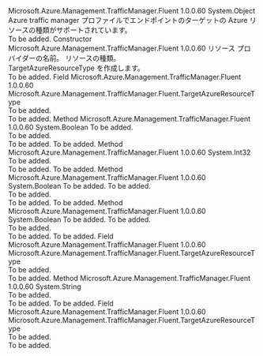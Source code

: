 <Type Name="TargetAzureResourceType" FullName="Microsoft.Azure.Management.TrafficManager.Fluent.TargetAzureResourceType">
  <TypeSignature Language="C#" Value="public class TargetAzureResourceType" />
  <TypeSignature Language="ILAsm" Value=".class public auto ansi beforefieldinit TargetAzureResourceType extends System.Object" />
  <TypeSignature Language="DocId" Value="T:Microsoft.Azure.Management.TrafficManager.Fluent.TargetAzureResourceType" />
  <TypeSignature Language="VB.NET" Value="Public Class TargetAzureResourceType" />
  <TypeSignature Language="F#" Value="type TargetAzureResourceType = class" />
  <AssemblyInfo>
    <AssemblyName>Microsoft.Azure.Management.TrafficManager.Fluent</AssemblyName>
    <AssemblyVersion>1.0.0.60</AssemblyVersion>
  </AssemblyInfo>
  <Base>
    <BaseTypeName>System.Object</BaseTypeName>
  </Base>
  <Interfaces />
  <Docs>
    <summary>
             Azure traffic manager プロファイルでエンドポイントのターゲットの Azure リソースの種類がサポートされています。
             </summary>
    <remarks>To be added.</remarks>
  </Docs>
  <Members>
    <Member MemberName=".ctor">
      <MemberSignature Language="C#" Value="public TargetAzureResourceType (string resourceProviderName, string resourceType);" />
      <MemberSignature Language="ILAsm" Value=".method public hidebysig specialname rtspecialname instance void .ctor(string resourceProviderName, string resourceType) cil managed" />
      <MemberSignature Language="DocId" Value="M:Microsoft.Azure.Management.TrafficManager.Fluent.TargetAzureResourceType.#ctor(System.String,System.String)" />
      <MemberSignature Language="VB.NET" Value="Public Sub New (resourceProviderName As String, resourceType As String)" />
      <MemberSignature Language="F#" Value="new Microsoft.Azure.Management.TrafficManager.Fluent.TargetAzureResourceType : string * string -&gt; Microsoft.Azure.Management.TrafficManager.Fluent.TargetAzureResourceType" Usage="new Microsoft.Azure.Management.TrafficManager.Fluent.TargetAzureResourceType (resourceProviderName, resourceType)" />
      <MemberType>Constructor</MemberType>
      <AssemblyInfo>
        <AssemblyName>Microsoft.Azure.Management.TrafficManager.Fluent</AssemblyName>
        <AssemblyVersion>1.0.0.60</AssemblyVersion>
      </AssemblyInfo>
      <Parameters>
        <Parameter Name="resourceProviderName" Type="System.String" />
        <Parameter Name="resourceType" Type="System.String" />
      </Parameters>
      <Docs>
        <param name="resourceProviderName">リソース プロバイダーの名前。</param>
        <param name="resourceType">リソースの種類。</param>
        <summary>
             TargetAzureResourceType を作成します。
             </summary>
        <remarks>To be added.</remarks>
      </Docs>
    </Member>
    <Member MemberName="CloudService">
      <MemberSignature Language="C#" Value="public static readonly Microsoft.Azure.Management.TrafficManager.Fluent.TargetAzureResourceType CloudService;" />
      <MemberSignature Language="ILAsm" Value=".field public static initonly class Microsoft.Azure.Management.TrafficManager.Fluent.TargetAzureResourceType CloudService" />
      <MemberSignature Language="DocId" Value="F:Microsoft.Azure.Management.TrafficManager.Fluent.TargetAzureResourceType.CloudService" />
      <MemberSignature Language="VB.NET" Value="Public Shared ReadOnly CloudService As TargetAzureResourceType " />
      <MemberSignature Language="F#" Value=" staticval mutable CloudService : Microsoft.Azure.Management.TrafficManager.Fluent.TargetAzureResourceType" Usage="Microsoft.Azure.Management.TrafficManager.Fluent.TargetAzureResourceType.CloudService" />
      <MemberType>Field</MemberType>
      <AssemblyInfo>
        <AssemblyName>Microsoft.Azure.Management.TrafficManager.Fluent</AssemblyName>
        <AssemblyVersion>1.0.0.60</AssemblyVersion>
      </AssemblyInfo>
      <ReturnValue>
        <ReturnType>Microsoft.Azure.Management.TrafficManager.Fluent.TargetAzureResourceType</ReturnType>
      </ReturnValue>
      <Docs>
        <summary>To be added.</summary>
        <remarks>To be added.</remarks>
      </Docs>
    </Member>
    <Member MemberName="Equals">
      <MemberSignature Language="C#" Value="public override bool Equals (object obj);" />
      <MemberSignature Language="ILAsm" Value=".method public hidebysig virtual instance bool Equals(object obj) cil managed" />
      <MemberSignature Language="DocId" Value="M:Microsoft.Azure.Management.TrafficManager.Fluent.TargetAzureResourceType.Equals(System.Object)" />
      <MemberSignature Language="VB.NET" Value="Public Overrides Function Equals (obj As Object) As Boolean" />
      <MemberSignature Language="F#" Value="override this.Equals : obj -&gt; bool" Usage="targetAzureResourceType.Equals obj" />
      <MemberType>Method</MemberType>
      <AssemblyInfo>
        <AssemblyName>Microsoft.Azure.Management.TrafficManager.Fluent</AssemblyName>
        <AssemblyVersion>1.0.0.60</AssemblyVersion>
      </AssemblyInfo>
      <ReturnValue>
        <ReturnType>System.Boolean</ReturnType>
      </ReturnValue>
      <Parameters>
        <Parameter Name="obj" Type="System.Object" />
      </Parameters>
      <Docs>
        <param name="obj">To be added.</param>
        <summary>To be added.</summary>
        <returns>To be added.</returns>
        <remarks>To be added.</remarks>
      </Docs>
    </Member>
    <Member MemberName="GetHashCode">
      <MemberSignature Language="C#" Value="public override int GetHashCode ();" />
      <MemberSignature Language="ILAsm" Value=".method public hidebysig virtual instance int32 GetHashCode() cil managed" />
      <MemberSignature Language="DocId" Value="M:Microsoft.Azure.Management.TrafficManager.Fluent.TargetAzureResourceType.GetHashCode" />
      <MemberSignature Language="VB.NET" Value="Public Overrides Function GetHashCode () As Integer" />
      <MemberSignature Language="F#" Value="override this.GetHashCode : unit -&gt; int" Usage="targetAzureResourceType.GetHashCode " />
      <MemberType>Method</MemberType>
      <AssemblyInfo>
        <AssemblyName>Microsoft.Azure.Management.TrafficManager.Fluent</AssemblyName>
        <AssemblyVersion>1.0.0.60</AssemblyVersion>
      </AssemblyInfo>
      <ReturnValue>
        <ReturnType>System.Int32</ReturnType>
      </ReturnValue>
      <Parameters />
      <Docs>
        <summary>To be added.</summary>
        <returns>To be added.</returns>
        <remarks>To be added.</remarks>
      </Docs>
    </Member>
    <Member MemberName="op_Equality">
      <MemberSignature Language="C#" Value="public static bool operator == (Microsoft.Azure.Management.TrafficManager.Fluent.TargetAzureResourceType lhs, Microsoft.Azure.Management.TrafficManager.Fluent.TargetAzureResourceType rhs);" />
      <MemberSignature Language="ILAsm" Value=".method public static hidebysig specialname bool op_Equality(class Microsoft.Azure.Management.TrafficManager.Fluent.TargetAzureResourceType lhs, class Microsoft.Azure.Management.TrafficManager.Fluent.TargetAzureResourceType rhs) cil managed" />
      <MemberSignature Language="DocId" Value="M:Microsoft.Azure.Management.TrafficManager.Fluent.TargetAzureResourceType.op_Equality(Microsoft.Azure.Management.TrafficManager.Fluent.TargetAzureResourceType,Microsoft.Azure.Management.TrafficManager.Fluent.TargetAzureResourceType)" />
      <MemberSignature Language="VB.NET" Value="Public Shared Operator == (lhs As TargetAzureResourceType, rhs As TargetAzureResourceType) As Boolean" />
      <MemberSignature Language="F#" Value="static member ( = ) : Microsoft.Azure.Management.TrafficManager.Fluent.TargetAzureResourceType * Microsoft.Azure.Management.TrafficManager.Fluent.TargetAzureResourceType -&gt; bool" Usage="lhs = rhs" />
      <MemberType>Method</MemberType>
      <AssemblyInfo>
        <AssemblyName>Microsoft.Azure.Management.TrafficManager.Fluent</AssemblyName>
        <AssemblyVersion>1.0.0.60</AssemblyVersion>
      </AssemblyInfo>
      <ReturnValue>
        <ReturnType>System.Boolean</ReturnType>
      </ReturnValue>
      <Parameters>
        <Parameter Name="lhs" Type="Microsoft.Azure.Management.TrafficManager.Fluent.TargetAzureResourceType" />
        <Parameter Name="rhs" Type="Microsoft.Azure.Management.TrafficManager.Fluent.TargetAzureResourceType" />
      </Parameters>
      <Docs>
        <param name="lhs">To be added.</param>
        <param name="rhs">To be added.</param>
        <summary>To be added.</summary>
        <returns>To be added.</returns>
        <remarks>To be added.</remarks>
      </Docs>
    </Member>
    <Member MemberName="op_Inequality">
      <MemberSignature Language="C#" Value="public static bool operator != (Microsoft.Azure.Management.TrafficManager.Fluent.TargetAzureResourceType lhs, Microsoft.Azure.Management.TrafficManager.Fluent.TargetAzureResourceType rhs);" />
      <MemberSignature Language="ILAsm" Value=".method public static hidebysig specialname bool op_Inequality(class Microsoft.Azure.Management.TrafficManager.Fluent.TargetAzureResourceType lhs, class Microsoft.Azure.Management.TrafficManager.Fluent.TargetAzureResourceType rhs) cil managed" />
      <MemberSignature Language="DocId" Value="M:Microsoft.Azure.Management.TrafficManager.Fluent.TargetAzureResourceType.op_Inequality(Microsoft.Azure.Management.TrafficManager.Fluent.TargetAzureResourceType,Microsoft.Azure.Management.TrafficManager.Fluent.TargetAzureResourceType)" />
      <MemberSignature Language="VB.NET" Value="Public Shared Operator != (lhs As TargetAzureResourceType, rhs As TargetAzureResourceType) As Boolean" />
      <MemberSignature Language="F#" Value="static member op_Inequality : Microsoft.Azure.Management.TrafficManager.Fluent.TargetAzureResourceType * Microsoft.Azure.Management.TrafficManager.Fluent.TargetAzureResourceType -&gt; bool" Usage="Microsoft.Azure.Management.TrafficManager.Fluent.TargetAzureResourceType.op_Inequality (lhs, rhs)" />
      <MemberType>Method</MemberType>
      <AssemblyInfo>
        <AssemblyName>Microsoft.Azure.Management.TrafficManager.Fluent</AssemblyName>
        <AssemblyVersion>1.0.0.60</AssemblyVersion>
      </AssemblyInfo>
      <ReturnValue>
        <ReturnType>System.Boolean</ReturnType>
      </ReturnValue>
      <Parameters>
        <Parameter Name="lhs" Type="Microsoft.Azure.Management.TrafficManager.Fluent.TargetAzureResourceType" />
        <Parameter Name="rhs" Type="Microsoft.Azure.Management.TrafficManager.Fluent.TargetAzureResourceType" />
      </Parameters>
      <Docs>
        <param name="lhs">To be added.</param>
        <param name="rhs">To be added.</param>
        <summary>To be added.</summary>
        <returns>To be added.</returns>
        <remarks>To be added.</remarks>
      </Docs>
    </Member>
    <Member MemberName="PublicIP">
      <MemberSignature Language="C#" Value="public static readonly Microsoft.Azure.Management.TrafficManager.Fluent.TargetAzureResourceType PublicIP;" />
      <MemberSignature Language="ILAsm" Value=".field public static initonly class Microsoft.Azure.Management.TrafficManager.Fluent.TargetAzureResourceType PublicIP" />
      <MemberSignature Language="DocId" Value="F:Microsoft.Azure.Management.TrafficManager.Fluent.TargetAzureResourceType.PublicIP" />
      <MemberSignature Language="VB.NET" Value="Public Shared ReadOnly PublicIP As TargetAzureResourceType " />
      <MemberSignature Language="F#" Value=" staticval mutable PublicIP : Microsoft.Azure.Management.TrafficManager.Fluent.TargetAzureResourceType" Usage="Microsoft.Azure.Management.TrafficManager.Fluent.TargetAzureResourceType.PublicIP" />
      <MemberType>Field</MemberType>
      <AssemblyInfo>
        <AssemblyName>Microsoft.Azure.Management.TrafficManager.Fluent</AssemblyName>
        <AssemblyVersion>1.0.0.60</AssemblyVersion>
      </AssemblyInfo>
      <ReturnValue>
        <ReturnType>Microsoft.Azure.Management.TrafficManager.Fluent.TargetAzureResourceType</ReturnType>
      </ReturnValue>
      <Docs>
        <summary>To be added.</summary>
        <remarks>To be added.</remarks>
      </Docs>
    </Member>
    <Member MemberName="ToString">
      <MemberSignature Language="C#" Value="public override string ToString ();" />
      <MemberSignature Language="ILAsm" Value=".method public hidebysig virtual instance string ToString() cil managed" />
      <MemberSignature Language="DocId" Value="M:Microsoft.Azure.Management.TrafficManager.Fluent.TargetAzureResourceType.ToString" />
      <MemberSignature Language="VB.NET" Value="Public Overrides Function ToString () As String" />
      <MemberSignature Language="F#" Value="override this.ToString : unit -&gt; string" Usage="targetAzureResourceType.ToString " />
      <MemberType>Method</MemberType>
      <AssemblyInfo>
        <AssemblyName>Microsoft.Azure.Management.TrafficManager.Fluent</AssemblyName>
        <AssemblyVersion>1.0.0.60</AssemblyVersion>
      </AssemblyInfo>
      <ReturnValue>
        <ReturnType>System.String</ReturnType>
      </ReturnValue>
      <Parameters />
      <Docs>
        <summary>To be added.</summary>
        <returns>To be added.</returns>
        <remarks>To be added.</remarks>
      </Docs>
    </Member>
    <Member MemberName="WebApp">
      <MemberSignature Language="C#" Value="public static readonly Microsoft.Azure.Management.TrafficManager.Fluent.TargetAzureResourceType WebApp;" />
      <MemberSignature Language="ILAsm" Value=".field public static initonly class Microsoft.Azure.Management.TrafficManager.Fluent.TargetAzureResourceType WebApp" />
      <MemberSignature Language="DocId" Value="F:Microsoft.Azure.Management.TrafficManager.Fluent.TargetAzureResourceType.WebApp" />
      <MemberSignature Language="VB.NET" Value="Public Shared ReadOnly WebApp As TargetAzureResourceType " />
      <MemberSignature Language="F#" Value=" staticval mutable WebApp : Microsoft.Azure.Management.TrafficManager.Fluent.TargetAzureResourceType" Usage="Microsoft.Azure.Management.TrafficManager.Fluent.TargetAzureResourceType.WebApp" />
      <MemberType>Field</MemberType>
      <AssemblyInfo>
        <AssemblyName>Microsoft.Azure.Management.TrafficManager.Fluent</AssemblyName>
        <AssemblyVersion>1.0.0.60</AssemblyVersion>
      </AssemblyInfo>
      <ReturnValue>
        <ReturnType>Microsoft.Azure.Management.TrafficManager.Fluent.TargetAzureResourceType</ReturnType>
      </ReturnValue>
      <Docs>
        <summary>To be added.</summary>
        <remarks>To be added.</remarks>
      </Docs>
    </Member>
  </Members>
</Type>